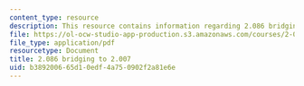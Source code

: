 ```yaml
---
content_type: resource
description: This resource contains information regarding 2.086 bridging to 2.007.
file: https://ol-ocw-studio-app-production.s3.amazonaws.com/courses/2-086-numerical-computation-for-mechanical-engineers-fall-2012/b389200665d10edf4a750902f2a81e6e_MIT2_086F12_lec_2007bridge.pdf
file_type: application/pdf
resourcetype: Document
title: 2.086 bridging to 2.007
uid: b3892006-65d1-0edf-4a75-0902f2a81e6e
---
```

